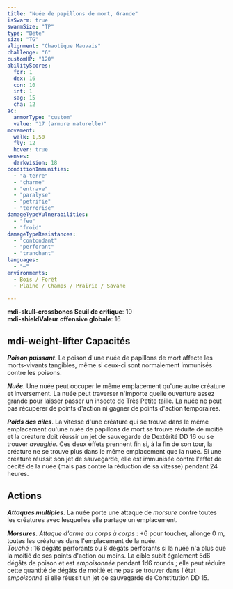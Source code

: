 ```yaml
---
title: "Nuée de papillons de mort, Grande"
isSwarm: true
swarmSize: "TP"
type: "Bête"
size: "TG"
alignment: "Chaotique Mauvais"
challenge: "6"
customHP: "120"
abilityScores:
  for: 1
  dex: 16
  con: 10
  int: 1
  sag: 15
  cha: 12
ac:
  armorType: "custom"
  value: "17 (armure naturelle)"
movement:
  walk: 1,50
  fly: 12
  hover: true
senses:
  darkvision: 18
conditionImmunities:
  - "a-terre"
  - "charme"
  - "entrave"
  - "paralyse"
  - "petrifie"
  - "terrorise"
damageTypeVulnerabilities:
  - "feu"
  - "froid"
damageTypeResistances:
  - "contondant"
  - "perforant"
  - "tranchant"
languages:
  - "—"
environments:
  - Bois / Forêt
  - Plaine / Champs / Prairie / Savane

---
```

**<v-icon>mdi-skull-crossbones</v-icon> Seuil de critique**: 10           
**<v-icon>mdi-shield</v-icon>Valeur offensive globale**: 16     
## <v-icon>mdi-weight-lifter</v-icon> Capacités
_**Poison puissant**_. Le poison d'une nuée de papillons de mort affecte les morts-vivants tangibles, même si ceux-ci sont normalement immunisés contre les poisons.

_**Nuée**_. Une nuée peut occuper le même emplacement qu'une autre créature et inversement. La nuée peut traverser n'importe quelle ouverture assez grande pour laisser passer un insecte de Très Petite taille. La nuée ne peut pas récupérer de points d'action ni gagner de points d'action temporaires.

_**Poids des ailes**_. La vitesse d'une créature qui se trouve dans le même emplacement qu'une nuée de papillons de mort se trouve réduite de moitié et la créature doit réussir un jet de sauvegarde de Dextérité DD 16 ou se trouver _aveuglée_. Ces deux effets prennent fin si, à la fin de son tour, la créature ne se trouve plus dans le même emplacement que la nuée. Si une créature réussit son jet de sauvegarde, elle est immunisée contre l'effet de cécité de la nuée (mais pas contre la réduction de sa vitesse) pendant 24 heures.

## Actions
_**Attaques multiples**_. La nuée porte une attaque de _morsure_ contre toutes les créatures avec lesquelles elle partage un emplacement.

_**Morsures**_. _Attaque d'arme au corps à corps_ : +6 pour toucher, allonge 0 m, toutes les créatures dans l'emplacement de la nuée.  
_Touché_ : 16 dégâts perforants ou 8 dégâts perforants si la nuée n'a plus que la moitié de ses points d'action ou moins. La cible subit également 5d6 dégâts de poison et est _empoisonnée_ pendant 1d6 rounds ; elle peut réduire cette quantité de dégâts de moitié et ne pas se trouver dans l'état _empoisonné_ si elle réussit un jet de sauvegarde de Constitution DD 15.
